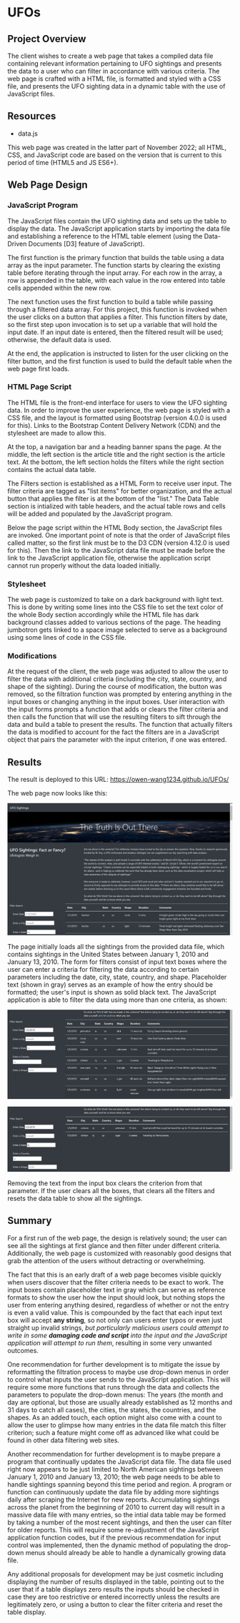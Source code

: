 # UFOs

## Project Overview
The client wishes to create a web page that takes a compiled data file containing relevant information pertaining to UFO sightings and presents the data to a user who can filter in accordance with various criteria. The web page is crafted with a HTML file, is formatted and styled with a CSS file, and presents the UFO sighting data in a dynamic table with the use of JavaScript files.

## Resources

- data.js

This web page was created in the latter part of November 2022; all HTML, CSS, and JavaScript code are based on the version that is current to this period of time (HTML5 and JS ES6+).

## Web Page Design

### JavaScript Program
The JavaScript files contain the UFO sighting data and sets up the table to display the data. The JavaScript application starts by importing the data file and establishing a reference to the HTML table element (using the Data-Driven Documents [D3] feature of JavaScript).

The first function is the primary function that builds the table using a data array as the input parameter. The function starts by clearing the existing table before iterating through the input array. For each row in the array, a row is appended in the table, with each value in the row entered into table cells appended within the new row.

The next function uses the first function to build a table while passing through a filtered data array. For this project, this function is invoked when the user clicks on a button that applies a filter. This function filters by date, so the first step upon invocation is to set up a variable that will hold the input date. If an input date is entered, then the filtered result will be used; otherwise, the default data is used.

At the end, the application is instructed to listen for the user clicking on the filter button, and the first function is used to build the default table when the web page first loads.

### HTML Page Script
The HTML file is the front-end interface for users to view the UFO sighting data. In order to improve the user experience, the web page is styled with a CSS file, and the layout is formatted using Bootstrap (version 4.0.0 is used for this). Links to the Bootstrap Content Delivery Network (CDN) and the stylesheet are made to allow this.

At the top, a navigation bar and a heading banner spans the page. At the middle, the left section is the article title and the right section is the article text. At the bottom, the left section holds the filters while the right section contains the actual data table.

The Filters section is established as a HTML Form to receive user input. The filter criteria are tagged as "list items" for better organization, and the actual button that applies the filter is at the bottom of the "list." The Data Table section is intialized with table headers, and the actual table rows and cells will be added and populated by the JavaScript program.

Below the page script within the HTML Body section, the JavaScript files are invoked. One important point of note is that the order of JavaScript files called matter, so the first link must be to the D3 CDN (version 4.12.0 is used for this). Then the link to the JavaScript data file must be made before the link to the JavaScript application file, otherwise the application script cannot run properly without the data loaded initially.

### Stylesheet
The web page is customized to take on a dark background with light text. This is done by writing some lines into the CSS file to set the text color of the whole Body section accordingly while the HTML file has dark background classes added to various sections of the page. The heading jumbotron gets linked to a space image selected to serve as a background using some lines of code in the CSS file.

### Modifications
At the request of the client, the web page was adjusted to allow the user to filter the data with additional criteria (including the city, state, country, and shape of the sighting). During the course of modification, the button was removed, so the filtration function was prompted by entering anything in the input boxes or changing anything in the input boxes. User interaction with the input forms prompts a function that adds or clears the filter criteria and then calls the function that will use the resulting filters to sift through the data and build a table to present the results. The function that actually filters the data is modified to account for the fact the filters are in a JavaScript object that pairs the parameter with the input criterion, if one was entered.

## Results
The result is deployed to this URL: https://owen-wang1234.github.io/UFOs/

The web page now looks like this:

![The UFO Finder page when initially loaded](https://github.com/Owen-Wang1234/UFOs/blob/main/images/front.png)

The page initially loads all the sightings from the provided data file, which contains sightings in the United States between January 1, 2010 and January 13, 2010. The form for filters consist of input text boxes where the user can enter a criteria for filtering the data according to certain parameters including the date, city, state, country, and shape. Placeholder text (shown in gray) serves as an example of how the entry should be formatted; the user's input is shown as solid black text. The JavaScript application is able to filter the data using more than one criteria, as shown:

![Using one filter](https://github.com/Owen-Wang1234/UFOs/blob/main/images/filter.png)

![Using two filters](https://github.com/Owen-Wang1234/UFOs/blob/main/images/2filters.png)

Removing the text from the input box clears the criterion from that parameter. If the user clears all the boxes, that clears all the filters and resets the data table to show all the sightings.

## Summary
For a first run of the web page, the design is relatively sound; the user can see all the sightings at first glance and then filter under different criteria. Additionally, the web page is customized with reasonably good designs that grab the attention of the users without detracting or overwhelming.

The fact that this is an early draft of a web page becomes visible quickly when users discover that the filter criteria needs to be exact to work. The input boxes contain placeholder text in gray which can serve as reference formats to show the user how the input should look, but nothing stops the user from entering anything desired, regardless of whether or not the entry is even a valid value. This is compounded by the fact that each input text box will accept **any string**, so not only can users enter typos or even just straight up invalid strings, *but particularly malicious users could attempt to write in some ***damaging code and script*** into the input and the JavaScript application will attempt to run them*, resulting in some very unwanted outcomes.

One recommendation for further development is to mitigate the issue by reformatting the filtration process to maybe use drop-down menus in order to control what inputs the user sends to the JavaScript application. This will require some more functions that runs through the data and collects the parameters to populate the drop-down menus: The years (the month and day are optional, but those are usually already established as 12 months and 31 days to catch all cases), the cities, the states, the countries, and the shapes. As an added touch, each option might also come with a count to allow the user to glimpse how many entries in the data file match this filter criterion; such a feature might come off as advanced like what could be found in other data filtering web sites.

Another recommendation for further development is to maybe prepare a program that continually updates the JavaScript data file. The data file used right now appears to be just limited to North American sightings between January 1, 2010 and January 13, 2010; the web page needs to be able to handle sightings spanning beyond this time period and region. A program or function can continuously update the data file by adding more sightings daily after scraping the Internet for new reports. Accumulating sightings across the planet from the beginning of 2010 to current day will result in a massive data file with many entries, so the intial data table may be formed by taking a number of the most recent sightings, and then the user can filter for older reports. This will require some re-adjustment of the JavaScript application function codes, but if the previous recommendation for input control was implemented, then the dynamic method of populating the drop-down menus should already be able to handle a dynamically growing data file.

Any additional proposals for development may be just cosmetic including displaying the number of results displayed in the table, pointing out to the user that if a table displays zero results the inputs should be checked in case they are too restrictive or entered incorrectly unless the results are legitimately zero, or using a button to clear the filter criteria and reset the table display.
